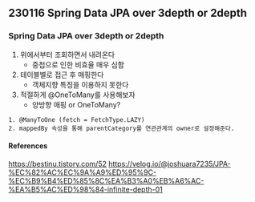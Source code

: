 ## 230116 Spring Data JPA over 3depth or 2depth

### Spring Data JPA over 3depth or 2depth

1. 위에서부터 조회하면서 내려온다
   - 중첩으로 인한 비효율 매우 심함
2. 테이블별로 접근 후 매핑한다
   - 객체지향 특징을 이용하지 못한다
3. 적절하게 @OneToMany를 사용해보자
   - 양방향 매핑 or OneToMany?

```
1. @ManyToOne (fetch = FetchType.LAZY)
2. mappedBy 속성을 통해 parentCategory를 연관관계의 owner로 설정해준다.
```

#### References

https://bestinu.tistory.com/52
https://velog.io/@joshuara7235/JPA-%EC%82%AC%EC%9A%A9%ED%95%9C-%EC%B9%B4%ED%85%8C%EA%B3%A0%EB%A6%AC-%EA%B5%AC%ED%98%84-infinite-depth-01
